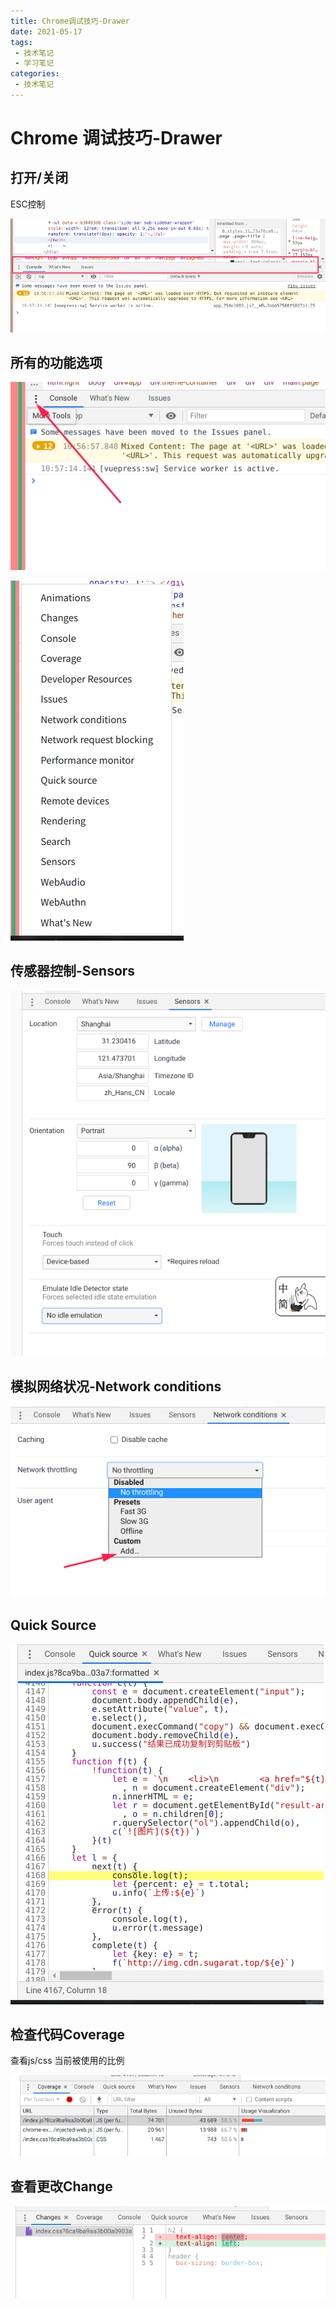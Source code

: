 ```yaml
---
title: Chrome调试技巧-Drawer
date: 2021-05-17
tags:
 - 技术笔记
 - 学习笔记
categories:
 - 技术笔记
---
```

# Chrome 调试技巧-Drawer

## 打开/关闭
ESC控制

![图片](./chrome-debug5/MTYyMTIyMDg1NTk2NQ==621220855965.png)

## 所有的功能选项

![图片](./chrome-debug5/MTYyMTIyMDk3MDc4NQ==621220970786.png)

![图片](./chrome-debug5/MTYyMTIyMDkxOTIxNg==621220919216.png)

## 传感器控制-Sensors

![图片](./chrome-debug5/MTYyMTIyMTcyOTU3NA==621221729574.png)

## 模拟网络状况-Network conditions

![图片](./chrome-debug5/MTYyMTIyMTgxMzA4OA==621221813088.png)

## Quick Source
![图片](./chrome-debug5/MTYyMTIyNDEwMzYwMQ==621224103601.png)

## 检查代码Coverage
查看js/css 当前被使用的比例

![图片](./chrome-debug5/MTYyMTIyNDMxNzk4MA==621224317980.png)

## 查看更改Change
![图片](./chrome-debug5/MTYyMTIyNDQxMjE4OQ==621224412189.png)


